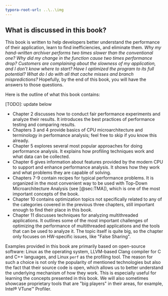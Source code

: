 ```yaml
---
typora-root-url: ..\..\img
---
```


## What is discussed in this book?

This book is written to help developers better understand the performance of their application, learn to find inefficiencies, and eliminate them. *Why my hand-written archiver performs two times slower than the conventional one? Why did my change in the function cause two times performance drop? Customers are complaining about the slowness of my application, and I don't know where to start? Have I optimized the program to its full potential? What do I do with all that cache misses and branch mispredictions?* Hopefully, by the end of this book, you will have the answers to those questions.

Here is the outline of what this book contains:

[TODO]: update below

* Chapter 2 discusses how to conduct fair performance experiments and analyze their results. It introduces the best practices of performance testing and comparing results.
* Chapters 3 and 4 provide basics of CPU microarchitecture and terminology in performance analysis; feel free to skip if you know this already. 
* Chapter 5 explores several most popular approaches for doing performance analysis. It explains how profiling techniques work and what data can be collected.
* Chapter 6 gives information about features provided by the modern CPU to support and enhance performance analysis. It shows how they work and what problems they are capable of solving.
* Chapters 7-9 contain recipes for typical performance problems. It is organized in the most convenient way to be used with Top-Down Microarchitecture Analysis (see [@sec:TMA]), which is one of the most important concepts of the book.
* Chapter 10 contains optimization topics not specifically related to any of the categories covered in the previous three chapters, still important enough to find their place in this book.
* Chapter 11 discusses techniques for analyzing multithreaded applications. It outlines some of the most important challenges of optimizing the performance of multithreaded applications and the tools that can be used to analyze it. The topic itself is quite big, so the chapter only focuses on HW-specific issues, like "False Sharing".

Examples provided in this book are primarily based on open-source software: Linux as the operating system, LLVM-based Clang compiler for C and C++ languages, and Linux `perf` as the profiling tool. The reason for such a choice is not only the popularity of mentioned technologies but also the fact that their source code is open, which allows us to better understand the underlying mechanism of how they work. This is especially useful for learning the concepts presented in this book. We will also sometimes showcase proprietary tools that are "big players" in their areas, for example, Intel® VTune™ Profiler.

